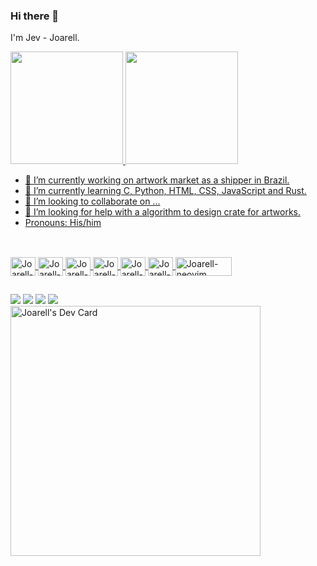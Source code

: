 ### Hi there 👋
I'm Jev - Joarell.
<div>
  <a href="https://github.com/Joarell">
  <img height="180em" src="https://github-readme-stats.vercel.app/api?username=joarell&show_icons=true&theme=dark&include_all_commits=true&count_private=true"/>
  <img height="180em" src="https://github-readme-stats.vercel.app/api/top-langs/?username=joarell&layout=compact&langs_conunt=16&theme=dark"/>
    
- 🔭 I’m currently working on artwork market as a shipper in Brazil.
- 🌱 I’m currently learning C, Python, HTML, CSS, JavaScript and Rust.
- 👯 I’m looking to collaborate on ...
- 🤔 I’m looking for help with a algorithm to design crate for artworks. 
- Pronouns: His/him

##
    
<div style="display: inline_block; border-radius: 25px;"><br>
  <img align="center" alt="Joarell-C" height="30" width="40" src="https://cdn.jsdelivr.net/gh/devicons/devicon/icons/c/c-original.svg"/>
  <img align="center" alt="Joarell-Python" height="30" width="40" src="https://cdn.jsdelivr.net/gh/devicons/devicon/icons/python/python-original.svg"/>
  <img align="center" alt="Joarell-HTML-5" height="30" width="40" src="https://cdn.jsdelivr.net/gh/devicons/devicon/icons/html5/html5-original.svg"/>
  <img align="center" alt="Joarell-CSS-3" height="30" width="40" src="https://cdn.jsdelivr.net/gh/devicons/devicon/icons/css3/css3-original.svg"/>
  <img align="center" alt="Joarell-JavaScript" height="30" width="40" src="https://cdn.jsdelivr.net/gh/devicons/devicon/icons/javascript/javascript-original.svg"/>
  <img align="center" alt="Joarell-Rust" height="30" width="40" src="https://cdn.jsdelivr.net/gh/devicons/devicon/icons/rust/rust-plain.svg"/>
  <img align="center" alt="Joarell-neovim" height="30" width="90" src="https://img.shields.io/badge/NeoVim-%2357A143.svg?&style=for-the-badge&logo=neovim&logoColor=white"/>
</div>
    
##
 
<div>
  <a href="https://www.instagram.com/joarell/" target="_blank"><img src="https://img.shields.io/badge/Instagram-E4405F?style=for-the-badge&logo=instagram&logoColor=white"></a>
  <a href="https://soundcloud.com/joseph-joarel" target="_blank"><img src="https://img.shields.io/badge/SoundCloud-FF3300?style=for-the-badge&logo=soundcloud&logoColor=white"></a>
  <a href="https://discord.gg/352462972330967041" target="_blank"><img src="https://img.shields.io/badge/Discord-7289DA?style=for-the-badge&logo=discord&logoColor=white"></a>
  <a href="https://www.linkedin.com/in/souza5b74a121" target="_blank"><img src="https://img.shields.io/badge/LinkedIn-0077B5?style=for-the-badge&logo=linkedin&logoColor=white"></a>
  
</div>
<a href="https://app.daily.dev/Joarell"><img src="https://api.daily.dev/devcards/f00c8e8e286742448b86cf03ff5690a8.png?r=od3" width="400" alt="Joarell's Dev Card"/></a>
